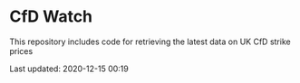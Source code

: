 # CfD Watch

This repository includes code for retrieving the latest data on UK CfD strike prices

Last updated: 2020-12-15 00:19

